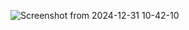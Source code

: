 ![Screenshot from 2024-12-31 10-42-10](https://github.com/user-attachments/assets/2f12813c-4066-4f6b-b477-5d946f601c40)
